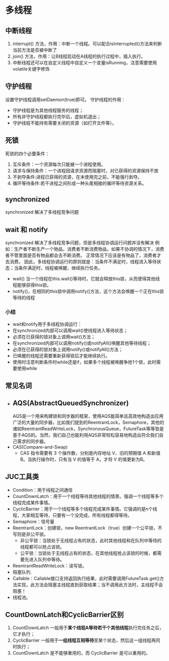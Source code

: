 # 多线程

## 中断线程

1. interrupt() 方法，作用：中断一个线程。可以配合isInterrupted()方法来判断当前方法是否被中断了
2. join() 方法，作用：让B线程启动在A线程的执行过程中，插入执行。
3. 中断线程还可以在自定义线程中自定义一个变量isRunning，注意需要使用volatile关键字修饰

## 守护线程

设置守护线程调用setDaemon(true)即可。
守护线程的作用：

- 守护线程是为其他线程服务的线程；
- 所有非守护线程都执行完毕后，虚拟机退出；
- 守护线程不能持有需要关闭的资源（如打开文件等）。

## 死锁

死锁的四个必要条件：

1. 互斥条件：一个资源每次只能被一个进程使用。
2. 请求与保持条件：一个进程因请求资源而阻塞时，对已获得的资源保持不放
3. 不剥夺条件:进程已获得的资源，在末使用完之前，不能强行剥夺。
4. 循环等待条件:若干进程之间形成一种头尾相接的循环等待资源关系。

## synchronized

synchronized 解决了多线程竞争问题

## wait 和 notify

synchronized 解决了多线程竞争问题，但是多线程协调运行问题并没有解决
例如：生产者不断生产一个物品，消费者不断消费物品，如果不协调的情况下，消费者不管里面是否有物品都会去不断消费。
正常情况下应该是有物品了，消费者才去消费。
因此，多线程协调运行的原则就是：当条件不满足时，线程进入等待状态；当条件满足时，线程被唤醒，继续执行任务。

- wait() 当一个线程在this.wait()等待时，它就会释放this锁，从而使得其他线程能够获得this锁。
- notify()，在相同的this锁中调用notify()方法，这个方法会唤醒一个正在this锁等待的线程

### 小结

- wait和notify用于多线程协调运行：
- 在synchronized内部可以调用wait()使线程进入等待状态；
- 必须在已获得的锁对象上调用wait()方法；
- 在synchronized内部可以调用notify()或notifyAll()唤醒其他等待线程；
- 必须在已获得的锁对象上调用notify()或notifyAll()方法；
- 已唤醒的线程还需要重新获得锁后才能继续执行。
- 使用时注意判断条件时while还是if，如果多个线程被唤醒争抢1个锁，此时需要使用while

## 常见名词

- AQS(AbstractQueuedSynchronizer)
  -
  AQS是一个用来构建锁和同步器的框架，使用AQS能简单且高效地构造出应用广泛的大量的同步器，比如我们提到的ReentrantLock，Semaphore，其他的诸如ReentrantReadWriteLock，SynchronousQueue，FutureTask等等皆是基于AQS的。当然，我们自己也能利用AQS非常轻松容易地构造出符合我们自己需求的同步器。
- CAS(Compare-and-Swap)
    - CAS 指令需要有 3 个操作数，分别是内存地址 V、旧的预期值 A 和新值 B。当执行操作时，只有当 V 的值等于 A，才将 V 的值更新为B。

## JUC工具类

- Condition：用于线程之间通信
- CountDownLatch：用于一个线程等待其他线程的情景。强调一个线程等多个线程完成某件事情。
- CyclicBarrier：用于一个线程等多个线程完成某件事情。它强调的是n个线程，大家相互等待，只要有一个没完成，所有线程都得等待。
- Semaphore：信号量
- ReentrantLock：创建锁，new ReentrantLock（true）创建一个公平锁，不写则是非公平锁。
    - 非公平锁：当锁处于无线程占有的状态，此时其他线程和在队列中等待的线程都可以抢占该锁。
    - 公平锁：当锁处于无线程占有的状态，在其他线程抢占该锁的时候，都需要先进入队列中等待。
- ReentrantReadWriteLock：读写锁。
- 阻塞队列.
- Callable：Callable接口支持返回执行结果，此时需要调用FutureTask.get()方法实现，此方法会阻塞主线程直到获取结果；当不调用此方法时，主线程不会阻塞！
- 线程池。

## CountDownLatch和CyclicBarrier区别

1. CountDownLatch 一般用于**某个线程A等待若干个其他线程**执行完任务之后，它才执行；
2. CyclicBarrier 一般用于**一组线程互相等待**至某个状态，然后这一组线程再同时执行；
3. CountDownLatch 是不能够重用的，而 CyclicBarrier 是可以重用的。